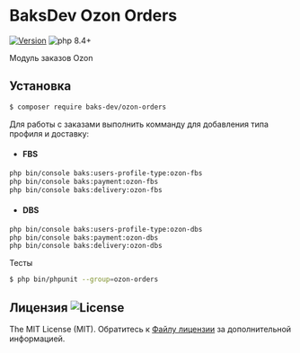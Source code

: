 # BaksDev Ozon Orders

[![Version](https://img.shields.io/badge/version-7.2.3-blue)](https://github.com/baks-dev/ozon-orders/releases)
![php 8.4+](https://img.shields.io/badge/php-min%208.4-red.svg)

Модуль заказов Ozon

## Установка

``` bash
$ composer require baks-dev/ozon-orders
```

Для работы с заказами выполнить комманду для добавления типа профиля и доставку:

* #### FBS

``` bash
php bin/console baks:users-profile-type:ozon-fbs
php bin/console baks:payment:ozon-fbs
php bin/console baks:delivery:ozon-fbs
```

* #### DBS

``` bash
php bin/console baks:users-profile-type:ozon-dbs
php bin/console baks:payment:ozon-dbs
php bin/console baks:delivery:ozon-dbs
```

Тесты

``` bash
$ php bin/phpunit --group=ozon-orders
```

## Лицензия ![License](https://img.shields.io/badge/MIT-green)

The MIT License (MIT). Обратитесь к [Файлу лицензии](LICENSE.md) за дополнительной информацией.
